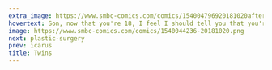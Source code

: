 ```yaml
---
extra_image: https://www.smbc-comics.com/comics/154004796920181020after.png
hovertext: Son, now that you're 18, I feel I should tell you that you're a placebo baby.
image: https://www.smbc-comics.com/comics/1540044236-20181020.png
next: plastic-surgery
prev: icarus
title: Twins
---
```

